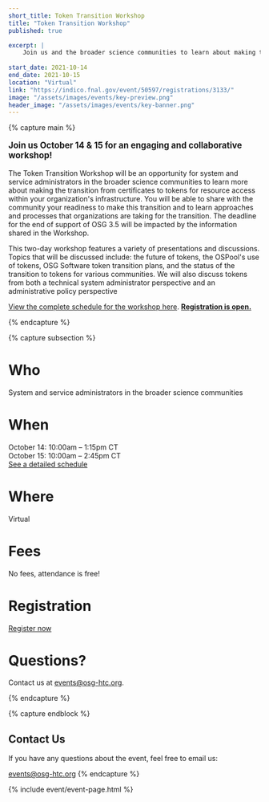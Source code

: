 ```yaml
---
short_title: Token Transition Workshop 
title: "Token Transition Workshop"
published: true

excerpt: |
    Join us and the broader science communities to learn about making the transition from certificates to tokens for resource access within your organization's infrastructure.
    
start_date: 2021-10-14
end_date: 2021-10-15
location: "Virtual"
link: "https://indico.fnal.gov/event/50597/registrations/3133/"
image: "/assets/images/events/key-preview.png"
header_image: "/assets/images/events/key-banner.png"
---
```


{% capture main %}

<p style="font-size: larger; font-weight: bold;">Join us October 14 & 15 for an engaging and collaborative workshop!</p>

  

The Token Transition Workshop will be an opportunity for system and service administrators in the broader science communities to learn more about making the transition from certificates to tokens for resource access within your organization's infrastructure. You will be able to share with the community your readiness to make this transition and to learn approaches and processes that organizations are taking for the transition. The deadline for the end of support of OSG 3.5 will be impacted by the information shared in the Workshop.

This two-day workshop features a variety of presentations and discussions. Topics that will be discussed include: the future of tokens, the OSPool's use of tokens, OSG Software token transition plans, and the status of the transition to tokens for various communities. We will also discuss tokens from both a technical system administrator perspective and an administrative policy perspective

[View the complete schedule for the workshop here](https://indico.fnal.gov/event/50597/timetable/#20211014). **[Registration is open.](https://indico.fnal.gov/event/50597/registrations/3133/)**

{% endcapture %}


{% capture subsection %}
# Who

System and service administrators in the broader science communities

# When

October 14: 10:00am – 1:15pm CT  
October 15: 10:00am – 2:45pm CT  
[See a detailed schedule](https://indico.fnal.gov/event/50597/timetable/#20211015)

# Where

Virtual

# Fees

No fees, attendance is free!

# Registration
[Register now](https://indico.fnal.gov/event/50597/registrations/3133/)

# Questions?

Contact us at <events@osg-htc.org>. 

{% endcapture %}

{% capture endblock %}
## Contact Us


If you have any questions about the event, feel free to email us:

<events@osg-htc.org>
{% endcapture %}

{% include event/event-page.html %}
